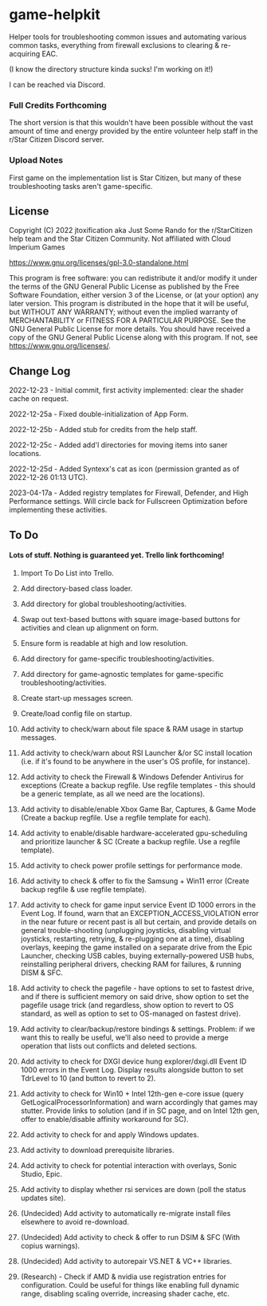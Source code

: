 # game-helpkit
Helper tools for troubleshooting common issues and automating various common tasks, everything from firewall exclusions to clearing & re-acquiring EAC.

(I know the directory structure kinda sucks! I'm working on it!)

I can be reached via Discord.

### Full Credits Forthcoming
The short version is that this wouldn't have been possible without the vast amount of time and energy provided by the entire volunteer help staff in the r/Star Citizen Discord server.

### Upload Notes
First game on the implementation list is Star Citizen, but many of these troubleshooting tasks aren't game-specific.


## License
Copyright (C) 2022 jtoxification aka Just Some Rando for the r/StarCitizen help team and the Star Citizen Community.
Not affiliated with Cloud Imperium Games

https://www.gnu.org/licenses/gpl-3.0-standalone.html

This program is free software: you can redistribute it and/or modify
it under the terms of the GNU General Public License as published by
the Free Software Foundation, either version 3 of the License, or
(at your option) any later version.
This program is distributed in the hope that it will be useful,
but WITHOUT ANY WARRANTY; without even the implied warranty of
MERCHANTABILITY or FITNESS FOR A PARTICULAR PURPOSE.  See the
GNU General Public License for more details.
You should have received a copy of the GNU General Public License
along with this program.  If not, see <https://www.gnu.org/licenses/>.

## Change Log

2022-12-23  - Initial commit, first activity implemented: clear the shader cache on request.

2022-12-25a - Fixed double-initialization of App Form.

2022-12-25b - Added stub for credits from the help staff.

2022-12-25c - Added add'l directories for moving items into saner locations.

2022-12-25d - Added Syntexx's cat as icon (permission granted as of 2022-12-26 01:13 UTC).

2023-04-17a - Added registry templates for Firewall, Defender, and High Performance settings. Will circle back for Fullscreen Optimization before implementing these activities.

## To Do

#### Lots of stuff. Nothing is guaranteed yet. Trello link forthcoming!

1. Import To Do List into Trello.

1. Add directory-based class loader.

1. Add directory for global troubleshooting/activities.

1. Swap out text-based buttons with square image-based buttons for activities and clean up alignment on form.

1. Ensure form is readable at high and low resolution.

1. Add directory for game-specific troubleshooting/activities.

1. Add directory for game-agnostic templates for game-specific troubleshooting/activities.

1. Create start-up messages screen.

1. Create/load config file on startup.

1. Add activity to check/warn about file space & RAM usage in startup messages.

1. Add activity to check/warn about RSI Launcher &/or SC install location (i.e. if it's found to be anywhere in the user's OS profile, for instance).

1. Add activity to check the Firewall & Windows Defender Antivirus for exceptions (Create a backup regfile. Use regfile templates - this should be a generic template, as all we need are the locations).

1. Add activity to disable/enable Xbox Game Bar, Captures, & Game Mode (Create a backup regfile. Use a regfile template for each).

1. Add activity to enable/disable hardware-accelerated gpu-scheduling and prioritize launcher & SC (Create a backup regfile. Use a regfile template).

1. Add activity to check power profile settings for performance mode.

1. Add activity to check & offer to fix the Samsung + Win11 error (Create backup regfile & use regfile template).

1. Add activity to check for game input service Event ID 1000 errors in the Event Log. If found, warn that an EXCEPTION_ACCESS_VIOLATION error in the near future or recent past is all but certain, and provide details on general trouble-shooting (unplugging joysticks, disabling virtual joysticks, restarting, retrying, & re-plugging one at a time), disabling overlays, keeping the game installed on a separate drive from the Epic Launcher, checking USB cables, buying externally-powered USB hubs, reinstalling peripheral drivers, checking RAM for failures, & running DISM & SFC.

1. Add activity to check the pagefile - have options to set to fastest drive, and if there is sufficient memory on said drive, show option to set the pagefile usage trick (and regardless, show option to revert to OS standard, as well as option to set to OS-managed on fastest drive).

1. Add activity to clear/backup/restore bindings & settings. Problem: if we want this to really be useful, we'll also need to provide a merge operation that lists out conflicts and deleted sections.

1. Add activity to check for DXGI device hung explorer/dxgi.dll Event ID 1000 errors in the Event Log. Display results alongside button to set TdrLevel to 10 (and button to revert to 2).

1. Add activity to check for Win10 + Intel 12th-gen e-core issue (query GetLogicalProcessorInformation) and warn accordingly that games may stutter. Provide links to solution (and if in SC page, and on Intel 12th gen, offer to enable/disable affinity workaround for SC).

1. Add activity to check for and apply Windows updates.

1. Add activity to download prerequisite libraries.

1. Add activity to check for potential interaction with overlays, Sonic Studio, Epic.

1. Add activity to display whether rsi services are down (poll the status updates site).

1. (Undecided) Add activity to automatically re-migrate install files elsewhere to avoid re-download.

1. (Undecided) Add activity to check & offer to run DSIM & SFC (With copius warnings).

1. (Undecided) Add activity to autorepair VS.NET & VC++ libraries.

1. (Research) - Check if AMD & nvidia use registration entries for configuration. Could be useful for things like enabling full dynamic range, disabling scaling override, increasing shader cache, etc.